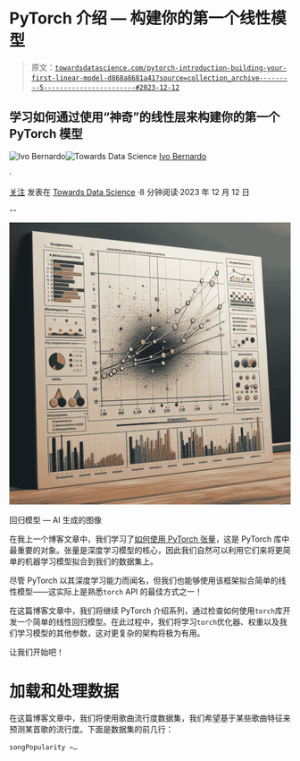 # PyTorch 介绍 — 构建你的第一个线性模型

> 原文：[`towardsdatascience.com/pytorch-introduction-building-your-first-linear-model-d868a8681a41?source=collection_archive---------5-----------------------#2023-12-12`](https://towardsdatascience.com/pytorch-introduction-building-your-first-linear-model-d868a8681a41?source=collection_archive---------5-----------------------#2023-12-12)

## 学习如何通过使用“神奇”的线性层来构建你的第一个 PyTorch 模型

[](https://ivopbernardo.medium.com/?source=post_page-----d868a8681a41--------------------------------)![Ivo Bernardo](https://ivopbernardo.medium.com/?source=post_page-----d868a8681a41--------------------------------)[](https://towardsdatascience.com/?source=post_page-----d868a8681a41--------------------------------)![Towards Data Science](https://towardsdatascience.com/?source=post_page-----d868a8681a41--------------------------------) [Ivo Bernardo](https://ivopbernardo.medium.com/?source=post_page-----d868a8681a41--------------------------------)

·

[关注](https://medium.com/m/signin?actionUrl=https%3A%2F%2Fmedium.com%2F_%2Fsubscribe%2Fuser%2F74eec53531c0&operation=register&redirect=https%3A%2F%2Ftowardsdatascience.com%2Fpytorch-introduction-building-your-first-linear-model-d868a8681a41&user=Ivo+Bernardo&userId=74eec53531c0&source=post_page-74eec53531c0----d868a8681a41---------------------post_header-----------) 发表在 [Towards Data Science](https://towardsdatascience.com/?source=post_page-----d868a8681a41--------------------------------) ·8 分钟阅读·2023 年 12 月 12 日[](https://medium.com/m/signin?actionUrl=https%3A%2F%2Fmedium.com%2F_%2Fvote%2Ftowards-data-science%2Fd868a8681a41&operation=register&redirect=https%3A%2F%2Ftowardsdatascience.com%2Fpytorch-introduction-building-your-first-linear-model-d868a8681a41&user=Ivo+Bernardo&userId=74eec53531c0&source=-----d868a8681a41---------------------clap_footer-----------)

--

[](https://medium.com/m/signin?actionUrl=https%3A%2F%2Fmedium.com%2F_%2Fbookmark%2Fp%2Fd868a8681a41&operation=register&redirect=https%3A%2F%2Ftowardsdatascience.com%2Fpytorch-introduction-building-your-first-linear-model-d868a8681a41&source=-----d868a8681a41---------------------bookmark_footer-----------)![](img/48de4c355c69f4666a6e07d34fb89e52.png)

回归模型 — AI 生成的图像

在我上一个博客文章中，我们学习了[如何使用 PyTorch 张量](https://medium.com/towards-data-science/pytorch-introduction-tensors-and-tensor-calculations-412ff818bd5b?sk=2cf4d44549664fc647baa3455e9d78e8)，这是 PyTorch 库中最重要的对象。张量是深度学习模型的核心，因此我们自然可以利用它们来将更简单的机器学习模型拟合到我们的数据集上。

尽管 PyTorch 以其深度学习能力而闻名，但我们也能够使用该框架拟合简单的线性模型——这实际上是熟悉`torch` API 的最佳方式之一！

在这篇博客文章中，我们将继续 PyTorch 介绍系列，通过检查如何使用`torch`库开发一个简单的线性回归模型。在此过程中，我们将学习`torch`优化器、权重以及我们学习模型的其他参数，这对更复杂的架构将极为有用。

让我们开始吧！

# **加载和处理数据**

在这篇博客文章中，我们将使用歌曲流行度数据集，我们希望基于某些歌曲特征来预测某首歌的流行度。下面是数据集的前几行：

```py
songPopularity =…
```
